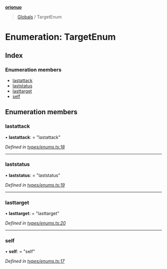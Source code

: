 **[orionuo](../README.md)**

> [Globals](../globals.md) / TargetEnum

# Enumeration: TargetEnum

## Index

### Enumeration members

* [lastattack](targetenum.md#lastattack)
* [laststatus](targetenum.md#laststatus)
* [lasttarget](targetenum.md#lasttarget)
* [self](targetenum.md#self)

## Enumeration members

### lastattack

•  **lastattack**:  = "lastattack"

*Defined in [types/enums.ts:18](https://github.com/msviha/orionuo/blob/caea5c9/src/types/enums.ts#L18)*

___

### laststatus

•  **laststatus**:  = "laststatus"

*Defined in [types/enums.ts:19](https://github.com/msviha/orionuo/blob/caea5c9/src/types/enums.ts#L19)*

___

### lasttarget

•  **lasttarget**:  = "lasttarget"

*Defined in [types/enums.ts:20](https://github.com/msviha/orionuo/blob/caea5c9/src/types/enums.ts#L20)*

___

### self

•  **self**:  = "self"

*Defined in [types/enums.ts:17](https://github.com/msviha/orionuo/blob/caea5c9/src/types/enums.ts#L17)*
